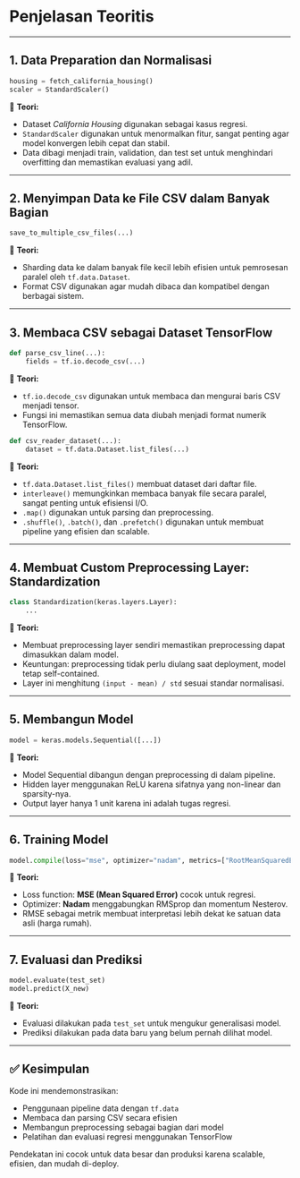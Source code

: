 # Penjelasan Teoritis

---

## 1. Data Preparation dan Normalisasi

```python
housing = fetch_california_housing()
scaler = StandardScaler()
```

📖 **Teori:**

* Dataset *California Housing* digunakan sebagai kasus regresi.
* `StandardScaler` digunakan untuk menormalkan fitur, sangat penting agar model konvergen lebih cepat dan stabil.
* Data dibagi menjadi train, validation, dan test set untuk menghindari overfitting dan memastikan evaluasi yang adil.

---

## 2. Menyimpan Data ke File CSV dalam Banyak Bagian

```python
save_to_multiple_csv_files(...)
```

📖 **Teori:**

* Sharding data ke dalam banyak file kecil lebih efisien untuk pemrosesan paralel oleh `tf.data.Dataset`.
* Format CSV digunakan agar mudah dibaca dan kompatibel dengan berbagai sistem.

---

## 3. Membaca CSV sebagai Dataset TensorFlow

```python
def parse_csv_line(...):
    fields = tf.io.decode_csv(...)
```

📖 **Teori:**

* `tf.io.decode_csv` digunakan untuk membaca dan mengurai baris CSV menjadi tensor.
* Fungsi ini memastikan semua data diubah menjadi format numerik TensorFlow.

```python
def csv_reader_dataset(...):
    dataset = tf.data.Dataset.list_files(...)
```

📖 **Teori:**

* `tf.data.Dataset.list_files()` membuat dataset dari daftar file.
* `interleave()` memungkinkan membaca banyak file secara paralel, sangat penting untuk efisiensi I/O.
* `.map()` digunakan untuk parsing dan preprocessing.
* `.shuffle()`, `.batch()`, dan `.prefetch()` digunakan untuk membuat pipeline yang efisien dan scalable.

---

## 4. Membuat Custom Preprocessing Layer: Standardization

```python
class Standardization(keras.layers.Layer):
    ...
```

📖 **Teori:**

* Membuat preprocessing layer sendiri memastikan preprocessing dapat dimasukkan dalam model.
* Keuntungan: preprocessing tidak perlu diulang saat deployment, model tetap self-contained.
* Layer ini menghitung `(input - mean) / std` sesuai standar normalisasi.

---

## 5. Membangun Model

```python
model = keras.models.Sequential([...])
```

📖 **Teori:**

* Model Sequential dibangun dengan preprocessing di dalam pipeline.
* Hidden layer menggunakan ReLU karena sifatnya yang non-linear dan sparsity-nya.
* Output layer hanya 1 unit karena ini adalah tugas regresi.

---

## 6. Training Model

```python
model.compile(loss="mse", optimizer="nadam", metrics=["RootMeanSquaredError"])
```

📖 **Teori:**

* Loss function: **MSE (Mean Squared Error)** cocok untuk regresi.
* Optimizer: **Nadam** menggabungkan RMSprop dan momentum Nesterov.
* RMSE sebagai metrik membuat interpretasi lebih dekat ke satuan data asli (harga rumah).

---

## 7. Evaluasi dan Prediksi

```python
model.evaluate(test_set)
model.predict(X_new)
```

📖 **Teori:**

* Evaluasi dilakukan pada `test_set` untuk mengukur generalisasi model.
* Prediksi dilakukan pada data baru yang belum pernah dilihat model.

---

## ✅ Kesimpulan

Kode ini mendemonstrasikan:

* Penggunaan pipeline data dengan `tf.data`
* Membaca dan parsing CSV secara efisien
* Membangun preprocessing sebagai bagian dari model
* Pelatihan dan evaluasi regresi menggunakan TensorFlow

Pendekatan ini cocok untuk data besar dan produksi karena scalable, efisien, dan mudah di-deploy.
